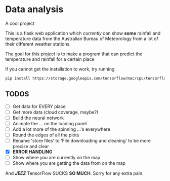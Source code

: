 # Data analysis
A cool project

This is a flask web application which *currently* can show **some** rainfall and temperature data from the Australian Bureau of Meteorology from a lot of their different weather stations.

The goal for this project is to make a program that can predict the temperature and rainfall for a certain place

If you cannot get the installation to work, try running
```bash
pip install https://storage.googleapis.com/tensorflow/mac/cpu/tensorflow-1.11.0-py3-none-any.whl
```

## TODOS
 - [ ] Get data for EVERY place
 - [ ] Get more data (cloud coverage, maybe?)
 - [ ] Build the neural network
 - [ ] Animate the ... on the loading panel
 - [ ] Add a lot more of the spinning ...'s everywhere
 - [ ] Round the edges of all the plots
 - [ ] Rename 'store files' to 'File downloading and cleaning' to be more precise and clear
 - [x] **ERROR HANDLING**
 - [ ] Show where *you* are currently on the map
 - [ ] Show where you are getting the data from on the map

And ***JEEZ*** TensorFlow SUCKS **SO MUCH**. Sorry for any extra pain.